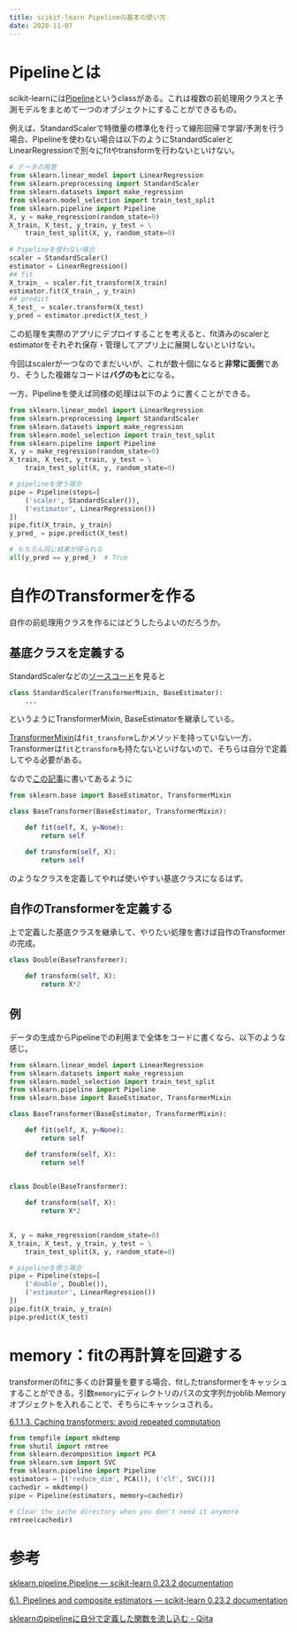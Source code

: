 ```yaml
---
title: scikit-learn Pipelineの基本の使い方
date: 2020-11-07
---
```




# Pipelineとは

scikit-learnには[Pipeline](https://scikit-learn.org/stable/modules/generated/sklearn.pipeline.Pipeline.html)というclassがある。これは複数の前処理用クラスと予測モデルをまとめて一つのオブジェクトにすることができるもの。



例えば、StandardScalerで特徴量の標準化を行って線形回帰で学習/予測を行う場合、Pipelineを使わない場合は以下のようにStandardScalerとLinearRegressionで別々にfitやtransformを行わないといけない。

```python
# データの用意
from sklearn.linear_model import LinearRegression
from sklearn.preprocessing import StandardScaler
from sklearn.datasets import make_regression
from sklearn.model_selection import train_test_split
from sklearn.pipeline import Pipeline
X, y = make_regression(random_state=0)
X_train, X_test, y_train, y_test = \
    train_test_split(X, y, random_state=0)
    
# Pipelineを使わない場合
scaler = StandardScaler()
estimator = LinearRegression()
## fit
X_train_ = scaler.fit_transform(X_train)
estimator.fit(X_train_, y_train)
## predict
X_test_ = scaler.transform(X_test)
y_pred = estimator.predict(X_test_)
```

この処理を実際のアプリにデプロイすることを考えると、fit済みのscalerとestimatorをそれぞれ保存・管理してアプリ上に展開しないといけない。

今回はscalerが一つなのでまだいいが、これが数十個になると**非常に面倒**であり、そうした複雑なコードは**バグのもと**になる。

一方、Pipelineを使えば同様の処理は以下のように書くことができる。

```python
from sklearn.linear_model import LinearRegression
from sklearn.preprocessing import StandardScaler
from sklearn.datasets import make_regression
from sklearn.model_selection import train_test_split
from sklearn.pipeline import Pipeline
X, y = make_regression(random_state=0)
X_train, X_test, y_train, y_test = \
    train_test_split(X, y, random_state=0)

# pipelineを使う場合
pipe = Pipeline(steps=[
    ('scaler', StandardScaler()),
    ('estimator', LinearRegression())
])
pipe.fit(X_train, y_train)
y_pred_ = pipe.predict(X_test)
```

```python
# もちろん同じ結果が得られる
all(y_pred == y_pred_)  # True
```



# 自作のTransformerを作る

自作の前処理用クラスを作るにはどうしたらよいのだろうか。



## 基底クラスを定義する

StandardScalerなどの[ソースコード](https://github.com/scikit-learn/scikit-learn/blob/0fb307bf3/sklearn/preprocessing/_data.py#L517)を見ると

```python
class StandardScaler(TransformerMixin, BaseEstimator):
    ...
```

というようにTransformerMixin, BaseEstimatorを継承している。

[TransformerMixin](https://github.com/scikit-learn/scikit-learn/blob/0fb307bf39bbdacd6ed713c00724f8f871d60370/sklearn/base.py#L660)は`fit_transform`しかメソッドを持っていない一方、Transformerは`fit`と`transform`も持たないといけないので、そちらは自分で定義してやる必要がある。

なので[この記事](https://qiita.com/kazetof/items/fcfabfc3d737a8ff8668)に書いてあるように

```python
from sklearn.base import BaseEstimator, TransformerMixin

class BaseTransformer(BaseEstimator, TransformerMixin):

    def fit(self, X, y=None):
        return self

    def transform(self, X):
        return self
```

のようなクラスを定義してやれば使いやすい基底クラスになるはず。



## 自作のTransformerを定義する

上で定義した基底クラスを継承して、やりたい処理を書けば自作のTransformerの完成。

```python
class Double(BaseTransformer):
    
    def transform(self, X):
        return X*2

```



## 例

データの生成からPipelineでの利用まで全体をコードに書くなら、以下のような感じ。

```python
from sklearn.linear_model import LinearRegression
from sklearn.datasets import make_regression
from sklearn.model_selection import train_test_split
from sklearn.pipeline import Pipeline
from sklearn.base import BaseEstimator, TransformerMixin

class BaseTransformer(BaseEstimator, TransformerMixin):

    def fit(self, X, y=None):
        return self

    def transform(self, X):
        return self


class Double(BaseTransformer):
    
    def transform(self, X):
        return X*2

    
X, y = make_regression(random_state=0)
X_train, X_test, y_train, y_test = \
    train_test_split(X, y, random_state=0)

# pipelineを使う場合
pipe = Pipeline(steps=[
    ('double', Double()),
    ('estimator', LinearRegression())
])
pipe.fit(X_train, y_train)
pipe.predict(X_test)
```



# memory：fitの再計算を回避する

transformerのfitに多くの計算量を要する場合、fitしたtransformerをキャッシュすることができる。引数`memory`にディレクトリのパスの文字列かjoblib.Memoryオブジェクトを入れることで、そちらにキャッシュされる。

[6.1.1.3. Caching transformers: avoid repeated computation](https://scikit-learn.org/stable/modules/compose.html#caching-transformers-avoid-repeated-computation)

```python
from tempfile import mkdtemp
from shutil import rmtree
from sklearn.decomposition import PCA
from sklearn.svm import SVC
from sklearn.pipeline import Pipeline
estimators = [('reduce_dim', PCA()), ('clf', SVC())]
cachedir = mkdtemp()
pipe = Pipeline(estimators, memory=cachedir)

# Clear the cache directory when you don't need it anymore
rmtree(cachedir)
```



# 参考

[sklearn.pipeline.Pipeline — scikit-learn 0.23.2 documentation](https://scikit-learn.org/stable/modules/generated/sklearn.pipeline.Pipeline.html)

[6.1. Pipelines and composite estimators — scikit-learn 0.23.2 documentation](https://scikit-learn.org/stable/modules/compose.html#pipeline)

[sklearnのpipelineに自分で定義した関数を流し込む - Qiita](https://qiita.com/kazetof/items/fcfabfc3d737a8ff8668)